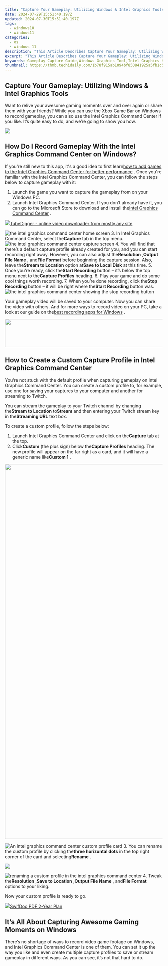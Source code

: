 ```yaml
---
title: "Capture Your Gameplay: Utilizing Windows & Intel Graphics Tools"
date: 2024-07-29T15:51:40.197Z
updated: 2024-07-30T15:51:40.197Z
tags:
  - windows10
  - windows11
categories:
  - os
  - windows 11
description: "This Article Describes Capture Your Gameplay: Utilizing Windows & Intel Graphics Tools"
excerpt: "This Article Describes Capture Your Gameplay: Utilizing Windows & Intel Graphics Tools"
keywords: Gameplay Capture Guide,Windows Graphics Tool,Intel Graphics Help,Streaming Games,Digital Gaming Screenshots,Enhanced Visualization,DirectX Game Capture
thumbnail: https://thmb.techidaily.com/1b78f915ab1094bf850841925a5fb1c5096342e86398a63eb813197af80732b2.jpg
---
```


## Capture Your Gameplay: Utilizing Windows & Intel Graphics Tools

 Want to relive your awesome gaming moments over and over again or share them with your friends? While you can use the Xbox Game Bar on Windows to record gameplay, you can also use the Intel Graphics Command Center if you like. It’s quite easy to do, and we’re going to show you how.

<!-- affiliate ads begin -->
<a href="https://secure.2checkout.com/order/checkout.php?PRODS=3851655&QTY=1&AFFILIATE=108875&CART=1"><img src="http://www.aiseesoft.com/avangate/30p/banner.jpg" border="0"></a>
<!-- affiliate ads end -->
## How Do I Record Gameplay With the Intel Graphics Command Center on Windows?

 If you're still new to this app, it's a good idea to first learn[how to add games to the Intel Graphics Command Center for better performance](https://www.makeuseof.com/windows-intel-graphics-command-center-add-remove-games/) . Once you're familiar with the Intel Graphics Command Center, you can follow the steps below to capture gameplay with it:

1. Launch the game you want to capture the gameplay from on your Windows PC.
2. Launch Intel Graphics Command Center. If you don’t already have it, you can go to the Microsoft Store to download and install the[Intel Graphics Command Center](https://apps.microsoft.com/store/detail/intel%C2%AE-graphics-command-center/9PLFNLNT3G5G?hl=en-us&gl=us) .  
<!-- affiliate ads begin -->
<a href="https://secure.2checkout.com/order/checkout.php?PRODS=4572700&QTY=1&AFFILIATE=108875&CART=1"><img src="	https://www.tubedigger.com/wp-content/uploads/2020/08/tubedigger-software-new.png" border="0">TubeDigger - online video downloader from mostly any site</a>
<!-- affiliate ads end -->
![the intel graphics command center home screen](https://static1.makeuseofimages.com/wordpress/wp-content/uploads/2022/11/intel-graphics-command-center-home.jpg)
3. In Intel Graphics Command Center, select the**Capture** tab in the top menu.  
![the intel graphics command center capture screen](https://static1.makeuseofimages.com/wordpress/wp-content/uploads/2022/11/intel-graphics-command-center-capture-screen.jpg)
4. You will find that there’s a default capture profile already created for you, and you can start recording right away. However, you can also adjust the**Resolution** ,**Output File Name** , and**File Format** before beginning the capture session. Also, leave the**Stream to Location** option at**Save to Local Disk** at this time.
5. Once you’re ready, click the**Start Recording** button – it’s below the top menu next to the**Capture Profiles** heading.
6. Play your game and do some cool things worth recording.
7. When you’re done recording, click the**Stop Recording** button – it will be right where the**Start Recording** button was.  
![the intel graphics command center showing the stop recording button](https://static1.makeuseofimages.com/wordpress/wp-content/uploads/2022/11/intel-graphics-command-center-stop-recording.jpg)

 Your gameplay video will be saved to your computer. Now you can share the video with others. And for more ways to record video on your PC, take a look at our guide on the[best recording apps for Windows](https://www.makeuseof.com/windows-screen-recording-programs/) .

<!-- affiliate ads begin -->
<a href="https://united.elfm.net/c/5597632/517826/4704" target="_top" id="517826"><img src="//a.impactradius-go.com/display-ad/4704-517826" border="0" alt="" width="728" height="90"/></a><img height="0" width="0" src="https://united.elfm.net/i/5597632/517826/4704" style="position:absolute;visibility:hidden;" border="0" />
<!-- affiliate ads end -->
## How to Create a Custom Capture Profile in Intel Graphics Command Center

 You’re not stuck with the default profile when capturing gameplay on Intel Graphics Command Center. You can create a custom profile to, for example, use one for saving your captures to your computer and another for streaming to Twitch.

 You can stream the gameplay to your Twitch channel by changing the**Stream to Location** to**Stream** and then entering your Twitch stream key in the**Streaming URL** text box.

To create a custom profile, follow the steps below:

1. Launch Intel Graphics Command Center and click on the**Capture** tab at the top.
2. Click**Custom** (the plus sign) below the**Capture Profiles** heading. The new profile will appear on the far right as a card, and it will have a generic name like**Custom 1** .  
<!-- affiliate ads begin -->
<a href="https://ukaidot.sjv.io/c/5597632/1793233/19578" target="_top" id="1793233"><img src="//a.impactradius-go.com/display-ad/19578-1793233" border="0" alt="" width="1200" height="1200"/></a><img height="0" width="0" src="https://imp.pxf.io/i/5597632/1793233/19578" style="position:absolute;visibility:hidden;" border="0" />
<!-- affiliate ads end -->
![An intel graphics command center custom profile card](https://static1.makeuseofimages.com/wordpress/wp-content/uploads/2022/11/intel-graphics-command-center-custom-profile.jpg)
3. You can rename the custom profile by clicking the**three horizontal dots** in the top right corner of the card and selecting**Rename** .  
<!-- affiliate ads begin -->
<a href="https://shop.copernic.com/order/checkout.php?PRODS=41033091&QTY=1&AFFILIATE=108875&CART=1"><img src="https://secure.2checkout.com/images/merchant/8d30aa96e72440759f74bd2306c1fa3d/Copernic-2023-Affiliate-728x90-Advanced.png" border="0"></a>
<!-- affiliate ads end -->
![renaming a custom profile in the intel graphics command center](https://static1.makeuseofimages.com/wordpress/wp-content/uploads/2022/11/intel-graphics-command-center-rename-custom-profile.jpg)
4. Tweak the**Resolution** ,**Save to Location** ,**Output File Name** , and**File Format** options to your liking.

Now your custom profile is ready to go.

<!-- affiliate ads begin -->
<a href="https://purchase.swifdoo.com/order/checkout.php?PRODS=40002580&QTY=1&AFFILIATE=108875&CART=1"><img src="https://secure.avangate.com/images/merchant/8b932759a5a04ddb34bf79e3f9072e4b/products/3_Product%20box%20white-1024x1024.png" border="0">SwifDoo PDF 2-Year Plan</a>
<!-- affiliate ads end -->
## It’s All About Capturing Awesome Gaming Moments on Windows

 There’s no shortage of ways to record video game footage on Windows, and Intel Graphics Command Center is one of them. You can set it up the way you like and even create multiple capture profiles to save or stream gameplay in different ways. As you can see, it’s not that hard to do.


<ins class="adsbygoogle"
     style="display:block"
     data-ad-format="autorelaxed"
     data-ad-client="ca-pub-7571918770474297"
     data-ad-slot="1223367746"></ins>



<ins class="adsbygoogle"
     style="display:block"
     data-ad-client="ca-pub-7571918770474297"
     data-ad-slot="8358498916"
     data-ad-format="auto"
     data-full-width-responsive="true"></ins>



